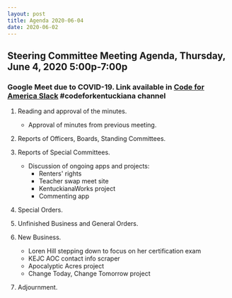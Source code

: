 ```yaml
---
layout: post
title: Agenda 2020-06-04
date: 2020-06-02
---
```


## Steering Committee Meeting Agenda, Thursday, June 4, 2020 5:00p-7:00p

### Google Meet due to COVID-19. Link available in [Code for America Slack](http://slack.codeforamerica.org) #codeforkentuckiana channel

1. Reading and approval of the minutes.

    * Approval of minutes from previous meeting.

1. Reports of Officers, Boards, Standing Committees.

1. Reports of Special Committees.

    * Discussion of ongoing apps and projects:
        * Renters' rights
        * Teacher swap meet site
        * KentuckianaWorks project
        * Commenting app
  
1. Special Orders.

1. Unfinished Business and General Orders.

1. New Business.

    * Loren Hill stepping down to focus on her certification exam
    * KEJC AOC contact info scraper
    * Apocalyptic Acres project
    * Change Today, Change Tomorrow project
  
1. Adjournment.
